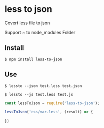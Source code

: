 # less to json
Covert less file to json

Support ~ to node_modules Folder

## Install

``` shell
$ npm install less-to-json
```

## Use

``` shell
$ lessto --json test.less test.json

$ lessto --js test.less test.js
```

``` javascript
const lessToJson = require('less-to-json');

lessToJson('css/var.less', (result) => {
  
})
```

